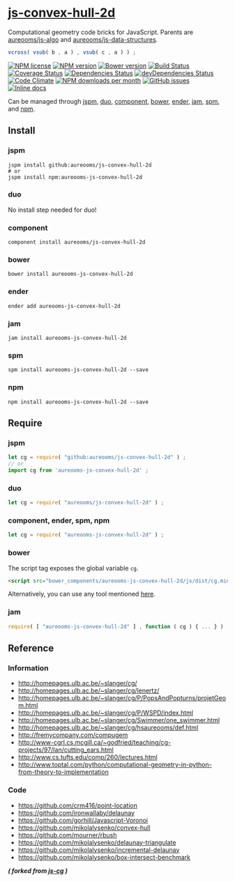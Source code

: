 [js-convex-hull-2d](http://aureooms.github.io/js-convex-hull-2d)
==

Computational geometry code bricks for JavaScript. Parents are
[aureooms/js-algo](https://github.com/aureooms/js-algo)
and
[aureooms/js-data-structures](https://github.com/aureooms/js-data-structures).

```js
vcross( vsub( b , a ) , vsub( c , a ) ) ;
```

[![NPM license](http://img.shields.io/npm/l/aureooms-js-convex-hull-2d.svg?style=flat)](https://raw.githubusercontent.com/aureooms/js-convex-hull-2d/master/LICENSE)
[![NPM version](http://img.shields.io/npm/v/aureooms-js-convex-hull-2d.svg?style=flat)](https://www.npmjs.org/package/aureooms-js-convex-hull-2d)
[![Bower version](http://img.shields.io/bower/v/aureooms-js-convex-hull-2d.svg?style=flat)](http://bower.io/search/?q=aureooms-js-convex-hull-2d)
[![Build Status](http://img.shields.io/travis/aureooms/js-convex-hull-2d.svg?style=flat)](https://travis-ci.org/aureooms/js-convex-hull-2d)
[![Coverage Status](http://img.shields.io/coveralls/aureooms/js-convex-hull-2d.svg?style=flat)](https://coveralls.io/r/aureooms/js-convex-hull-2d)
[![Dependencies Status](http://img.shields.io/david/aureooms/js-convex-hull-2d.svg?style=flat)](https://david-dm.org/aureooms/js-convex-hull-2d#info=dependencies)
[![devDependencies Status](http://img.shields.io/david/dev/aureooms/js-convex-hull-2d.svg?style=flat)](https://david-dm.org/aureooms/js-convex-hull-2d#info=devDependencies)
[![Code Climate](http://img.shields.io/codeclimate/github/aureooms/js-convex-hull-2d.svg?style=flat)](https://codeclimate.com/github/aureooms/js-convex-hull-2d)
[![NPM downloads per month](http://img.shields.io/npm/dm/aureooms-js-convex-hull-2d.svg?style=flat)](https://www.npmjs.org/package/aureooms-js-convex-hull-2d)
[![GitHub issues](http://img.shields.io/github/issues/aureooms/js-convex-hull-2d.svg?style=flat)](https://github.com/aureooms/js-convex-hull-2d/issues)
[![Inline docs](http://inch-ci.org/github/aureooms/js-convex-hull-2d.svg?branch=master&style=shields)](http://inch-ci.org/github/aureooms/js-convex-hull-2d)

Can be managed through [jspm](https://github.com/jspm/jspm-cli),
[duo](https://github.com/duojs/duo),
[component](https://github.com/componentjs/component),
[bower](https://github.com/bower/bower),
[ender](https://github.com/ender-js/Ender),
[jam](https://github.com/caolan/jam),
[spm](https://github.com/spmjs/spm),
and [npm](https://github.com/npm/npm).

## Install

### jspm
```terminal
jspm install github:aureooms/js-convex-hull-2d
# or
jspm install npm:aureooms-js-convex-hull-2d
```
### duo
No install step needed for duo!

### component
```terminal
component install aureooms/js-convex-hull-2d
```

### bower
```terminal
bower install aureooms-js-convex-hull-2d
```

### ender
```terminal
ender add aureooms-js-convex-hull-2d
```

### jam
```terminal
jam install aureooms-js-convex-hull-2d
```

### spm
```terminal
spm install aureooms-js-convex-hull-2d --save
```

### npm
```terminal
npm install aureooms-js-convex-hull-2d --save
```

## Require
### jspm
```js
let cg = require( "github:aureooms/js-convex-hull-2d" ) ;
// or
import cg from 'aureooms-js-convex-hull-2d' ;
```
### duo
```js
let cg = require( "aureooms/js-convex-hull-2d" ) ;
```

### component, ender, spm, npm
```js
let cg = require( "aureooms-js-convex-hull-2d" ) ;
```

### bower
The script tag exposes the global variable `cg`.
```html
<script src="bower_components/aureooms-js-convex-hull-2d/js/dist/cg.min.js"></script>
```
Alternatively, you can use any tool mentioned [here](http://bower.io/docs/tools/).

### jam
```js
require( [ "aureooms-js-convex-hull-2d" ] , function ( cg ) { ... } ) ;
```

## Reference

### Information
  - http://homepages.ulb.ac.be/~slanger/cg/
  - http://homepages.ulb.ac.be/~slanger/cg/lenertz/
  - http://homepages.ulb.ac.be/~slanger/cg/P/PopsAndPopturns/projetGeom.html
  - http://homepages.ulb.ac.be/~slanger/cg/P/WSPD/index.html
  - http://homepages.ulb.ac.be/~slanger/cg/Swimmer/one_swimmer.html
  - http://homepages.ulb.ac.be/~slanger/cg/hsaureooms/def.html
  - http://fremycompany.com/compugem
  - http://www-cgrl.cs.mcgill.ca/~godfried/teaching/cg-projects/97/Ian/cutting_ears.html
  - http://www.cs.tufts.edu/comp/260/lectures.html
  - http://www.toptal.com/python/computational-geometry-in-python-from-theory-to-implementation

### Code
  - https://github.com/crm416/point-location
  - https://github.com/ironwallaby/delaunay
  - https://github.com/gorhill/Javascript-Voronoi
  - https://github.com/mikolalysenko/convex-hull
  - https://github.com/mourner/rbush
  - https://github.com/mikolalysenko/delaunay-triangulate
  - https://github.com/mikolalysenko/incremental-delaunay
  - https://github.com/mikolalysenko/box-intersect-benchmark

***( forked from [js-cg](https://github.com/aureooms/js-cg) )***
